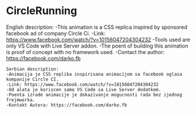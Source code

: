 # CircleRunning

English description:
    -This animation is a CSS replica inspired by sponsored facebook ad of company Circle Ci.
    -Link: https://www.facebook.com/watch/?v=10156047204304232
    -Tools used are only VS Code with Live Server addon.
    -The poent of building this animation is proof of concept with no framework used.
    -Contact the author: https://facebook.com/darko.fb
    
    Serbian description:
    -Animacija je CSS replika inspirisana animacijom sa facebook oglasa kompanije Circle CI.
    -Link: https://www.facebook.com/watch/?v=10156047204304232
    -Od alata je koriscen samo VS Code sa Live Server dodatkom.
    -Poenta izrade animacije je dokazivanje mogucnosti rada bez ijednog frejmworka.
    -Kontakt Autora: https://facebook.com/darko.fb
